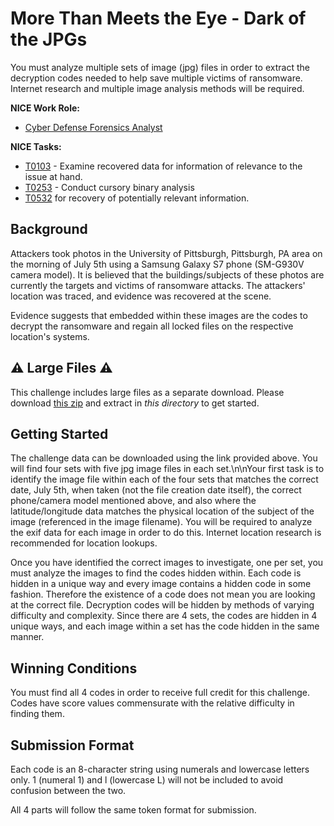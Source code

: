 # More Than Meets the Eye - Dark of the JPGs

You must analyze multiple sets of image (jpg) files in order to extract the decryption codes needed to help save multiple victims of ransomware. Internet research and multiple image analysis methods will be required.

**NICE Work Role:**

- [Cyber Defense Forensics Analyst](https://niccs.cisa.gov/workforce-development/nice-framework)

**NICE Tasks:**

- [T0103](https://niccs.cisa.gov/workforce-development/nice-framework) - Examine recovered data for information of relevance to the issue at hand.
- [T0253](https://niccs.cisa.gov/workforce-development/nice-framework) - Conduct cursory binary analysis
- [T0532](https://niccs.cisa.gov/workforce-development/nice-framework) for recovery of potentially relevant information.

## Background
Attackers took photos in the University of Pittsburgh, Pittsburgh, PA area on the morning of July 5th using a Samsung Galaxy S7 phone (SM-G930V camera model). It is believed that the buildings/subjects of these photos are currently the targets and victims of ransomware attacks. The attackers' location was traced, and evidence was recovered at the scene.

Evidence suggests that embedded within these images are the codes to decrypt the ransomware and regain all locked files on the respective location's systems.

## ⚠️ Large Files ⚠️
This challenge includes large files as a separate download. Please download
[this zip](https://presidentscup.cisa.gov/files/pc2/individual-a-round2-more-than-meets-the-eye-largefiles.zip)
and extract in _this directory_ to get started.

## Getting Started

The challenge data can be downloaded using the link provided above. You will find four sets with five jpg image files in each set.\n\nYour first task is to identify the image file within each of the four sets that matches the correct date, July 5th, when taken (not the file creation date itself), the correct phone/camera model mentioned above, and also where the latitude/longitude data matches the physical location of the subject of the image (referenced in the image filename). You will be required to analyze the exif data for each image in order to do this. Internet location research is recommended for location lookups.

Once you have identified the correct images to investigate, one per set, you must analyze the images to find the codes hidden within. Each code is hidden in a unique way and every image contains a hidden code in some fashion. Therefore the existence of a code does not mean you are looking at the correct file. Decryption codes will be hidden by methods of varying difficulty and complexity. Since there are 4 sets, the codes are hidden in 4 unique ways, and each image within a set has the code hidden in the same manner.

## Winning Conditions
You must find all 4 codes in order to receive full credit for this challenge. Codes have score values commensurate with the relative difficulty in finding them.

## Submission Format
Each code is an 8-character string using numerals and lowercase letters only. 1 (numeral 1) and l (lowercase L) will not be included to avoid confusion between the two.

All 4 parts will follow the same token format for submission.
